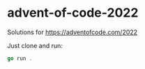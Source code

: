 # advent-of-code-2022

Solutions for https://adventofcode.com/2022

Just clone and run:
```go
go run .
```
